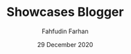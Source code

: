 ---
title: Showcases Blogger
date: 29 December 2020
thumbnail: /assets/showcases/thumbnail_blogger.png
author: Fahfudin Farhan
category: Mobile
tags: 
- Exploration
- Blogger
---